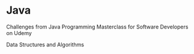 # Java
Challenges from Java Programming Masterclass for Software Developers on Udemy

Data Structures and Algorithms
